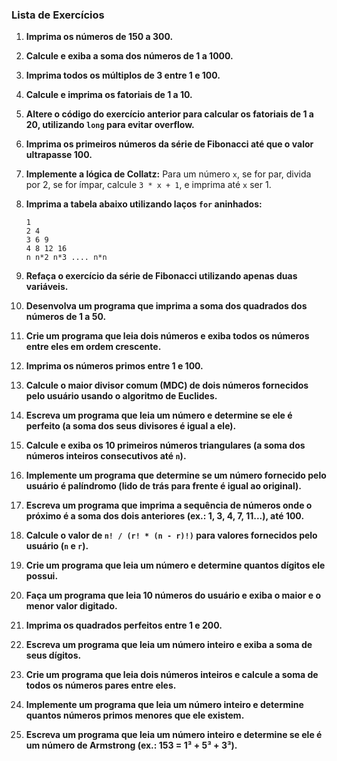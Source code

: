 ### Lista de Exercícios 

1. **Imprima os números de 150 a 300.**

2. **Calcule e exiba a soma dos números de 1 a 1000.**

3. **Imprima todos os múltiplos de 3 entre 1 e 100.**

4. **Calcule e imprima os fatoriais de 1 a 10.**

5. **Altere o código do exercício anterior para calcular os fatoriais de 1 a 20, utilizando `long` para evitar overflow.**

6. **Imprima os primeiros números da série de Fibonacci até que o valor ultrapasse 100.**

7. **Implemente a lógica de Collatz:** Para um número `x`, se for par, divida por 2, se for ímpar, calcule `3 * x + 1`, e imprima até `x` ser 1.

8. **Imprima a tabela abaixo utilizando laços `for` aninhados:**
   ```
   1
   2 4
   3 6 9
   4 8 12 16
   n n*2 n*3 .... n*n
   ```

9. **Refaça o exercício da série de Fibonacci utilizando apenas duas variáveis.**

10. **Desenvolva um programa que imprima a soma dos quadrados dos números de 1 a 50.**

11. **Crie um programa que leia dois números e exiba todos os números entre eles em ordem crescente.**

12. **Imprima os números primos entre 1 e 100.**

13. **Calcule o maior divisor comum (MDC) de dois números fornecidos pelo usuário usando o algoritmo de Euclides.**

14. **Escreva um programa que leia um número e determine se ele é perfeito (a soma dos seus divisores é igual a ele).**

15. **Calcule e exiba os 10 primeiros números triangulares (a soma dos números inteiros consecutivos até `n`).**

16. **Implemente um programa que determine se um número fornecido pelo usuário é palíndromo (lido de trás para frente é igual ao original).**

17. **Escreva um programa que imprima a sequência de números onde o próximo é a soma dos dois anteriores (ex.: 1, 3, 4, 7, 11...), até 100.**

18. **Calcule o valor de `n! / (r! * (n - r)!)` para valores fornecidos pelo usuário (`n` e `r`).**

19. **Crie um programa que leia um número e determine quantos dígitos ele possui.**

20. **Faça um programa que leia 10 números do usuário e exiba o maior e o menor valor digitado.**

21. **Imprima os quadrados perfeitos entre 1 e 200.**

22. **Escreva um programa que leia um número inteiro e exiba a soma de seus dígitos.**

23. **Crie um programa que leia dois números inteiros e calcule a soma de todos os números pares entre eles.**

24. **Implemente um programa que leia um número inteiro e determine quantos números primos menores que ele existem.**

25. **Escreva um programa que leia um número inteiro e determine se ele é um número de Armstrong (ex.: 153 = 1³ + 5³ + 3³).**

